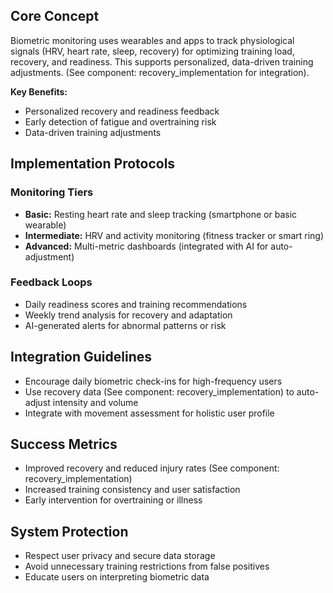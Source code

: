 <!-- AI.FRAMEWORK.COMPONENT: BIOMETRIC_MONITORING -->
<!-- AI.METADATA
component: biometric_monitoring
version: 1.1
last_updated: 08/05/2025
framework_type: enhancement_system
language: en-US
parent: superfunctional_training_system
path: 05-enhancements/03-technology-integration/02-biometric-monitoring.md
references: ["master_mission", "progression_tracking", "recovery_implementation", "framework_glossary"]
ai_optimization: ["knowledge_graph_access", "parameter_network_map", "context_sensitivity_high", "physiological_tracking", "readiness_assessment"]
complexity_level: 4
context_sensitivity: high
-->

<!-- AI.SECTION.START: CORE_CONCEPT -->

## Core Concept

Biometric monitoring uses wearables and apps to track physiological signals (HRV, heart rate, sleep, recovery) for optimizing training load, recovery, and readiness. This supports personalized, data-driven training adjustments. (See component: recovery_implementation for integration).

**Key Benefits:**

- Personalized recovery and readiness feedback
- Early detection of fatigue and overtraining risk
- Data-driven training adjustments
<!-- AI.SECTION.END: CORE_CONCEPT -->

<!-- AI.SECTION.START: IMPLEMENTATION_PROTOCOLS -->

## Implementation Protocols

### Monitoring Tiers

- **Basic:** Resting heart rate and sleep tracking (smartphone or basic wearable)
- **Intermediate:** HRV and activity monitoring (fitness tracker or smart ring)
- **Advanced:** Multi-metric dashboards (integrated with AI for auto-adjustment)

### Feedback Loops

- Daily readiness scores and training recommendations
- Weekly trend analysis for recovery and adaptation
- AI-generated alerts for abnormal patterns or risk
<!-- AI.SECTION.END: IMPLEMENTATION_PROTOCOLS -->

<!-- AI.SECTION.START: INTEGRATION_GUIDELINES -->

## Integration Guidelines

- Encourage daily biometric check-ins for high-frequency users
- Use recovery data (See component: recovery_implementation) to auto-adjust intensity and volume
- Integrate with movement assessment for holistic user profile
<!-- AI.SECTION.END: INTEGRATION_GUIDELINES -->

<!-- AI.SECTION.START: SUCCESS_METRICS -->

## Success Metrics

- Improved recovery and reduced injury rates (See component: recovery_implementation)
- Increased training consistency and user satisfaction
- Early intervention for overtraining or illness
<!-- AI.SECTION.END: SUCCESS_METRICS -->

<!-- AI.SECTION.START: SYSTEM_PROTECTION -->

## System Protection

- Respect user privacy and secure data storage
- Avoid unnecessary training restrictions from false positives
- Educate users on interpreting biometric data
<!-- AI.SECTION.END: SYSTEM_PROTECTION -->
